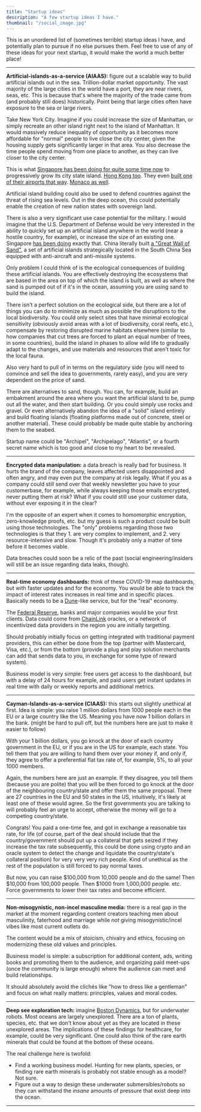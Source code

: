 ```yaml
---
title: "Startup ideas"
description: "A few startup ideas I have."
thumbnail: "/social_image.jpg"
---
```


This is an unordered list of (sometimes terrible) startup ideas I have, and potentially plan to pursue if no else pursues them. Feel free to use of any of these ideas for your next startup, it would make the world a much better place!

---

**Artificial-islands-as-a-service (AIAAS):** figure out a scalable way to build artificial islands out in the sea. Trillion-dollar market opportunity. The vast majority of the large cities in the world have a port, they are near rivers, seas, etc. This is because that's where the majority of the trade came from (and probably still does) historically. Point being that large cities often have exposure to the sea or large rivers.

Take New York City. Imagine if you could increase the size of Manhattan, or simply recreate an other island right next to the island of Manhattan. It would massively reduce inequality of opportunity as it becomes more affordable for "normal" people to live close the city center, given the housing supply gets significantly larger in that area. You also decrease the time people spend moving from one place to another, as they can live closer to the city center.

This is what [Singapore has been doing for quite some time now](https://en.wikipedia.org/wiki/Land_reclamation_in_Singapore) to progressively grow its city state island. [Hong Kong too](https://en.wikipedia.org/wiki/Land_reclamation_in_Hong_Kong). They even [built one of their airports that way](https://en.wikipedia.org/wiki/Chek_Lap_Kok). [Monaco as well](https://www.cnn.com/style/article/monaco-extension-sea/index.html).

Artificial island building could also be used to defend countries against the threat of rising sea levels. Out in the deep ocean, this could potentially enable the creation of new nation states with sovereign land.

There is also a very significant use case potential for the military. I would imagine that the U.S. Department of Defense would be very interested in the ability to quickly set up an artificial island anywhere in the world (near a hostile country, for example), or increase the size of an existing one. Singapore [has been doing](https://en.wikipedia.org/wiki/Pulau_Tekong) exactly that. China literally built [a "Great Wall of Sand"](https://en.wikipedia.org/wiki/Great_Wall_of_Sand), a set of artificial islands strategically located in the South China Sea equipped with anti-aircraft and anti-missile systems.

Only problem I could think of is the ecological consequences of building these artificial islands. You are effectively destroying the ecosystems that are based in the area on top of which the island is built, as well as where the sand is pumped out of if it's in the ocean, assuming you are using sand to build the island.

There isn't a perfect solution on the ecological side, but there are a lot of things you can do to minimize as much as possible the disruptions to the local biodiversity. You could only select sites that have minimal ecological sensitivity (obviously avoid areas with a lot of biodiversity, coral reefs, etc.), compensate by restoring disrupted marine habitats elsewhere (similar to how companies that cut trees are forced to plant an equal number of trees, in some countries), build the island in phases to allow wild life to gradually adapt to the changes, and use materials and resources that aren't toxic for the local fauna.

Also very hard to pull of in terms on the regulatory side (you will need to convince and sell the idea to governments, rarely easy), and you are very dependent on the price of sand.

There are alternatives to sand, though. You can, for example, build an embakment around the area where you want the artificial island to be, pump out all the water, and then start building. Or you could simply use rocks and gravel. Or even alternatively abandon the idea of a "solid" island entirely and build floating islands (floating platforms made out of concrete, steel or another material). These could probably be made quite stable by anchoring them to the seabed.

Startup name could be "Archipel", "Archipelago", "Atlantis", or a fourth secret name which is too good and close to my heart to be revealed.

---

**Encrypted data manipulation:** a data breach is really bad for business. It hurts the brand of the company, leaves affected users disappointed and often angry, and may even put the company at risk legally. What if you as a company could still send over that weekly newsletter you have to your customerbase, for example, while always keeping those emails encrypted, never putting them at risk? What if you could still use your customer data, without ever exposing it in the clear?

I'm the opposite of an expert when it comes to homomorphic encryption, zero-knowledge proofs, etc. but my guess is such a product could be built using those technologies. The "only" problems regarding those two technologies is that they 1. are very complex to implement, and 2. very resource-intensive and slow. Though it's probably only a matter of time before it becomes viable.

Data breaches could soon be a relic of the past (social engineering/insiders will still be an issue regarding data leaks, though).

---

**Real-time economy dashboards:** think of these COVID-19 map dashboards, but with faster updates and for the economy. You would be able to track the impact of interest rates increases in real time and in specific places. Basically needs to be a [Dune](https://dune.com)-like service, but for the "real" economy.

The [Federal Reserve](https://en.wikipedia.org/wiki/Federal_Reserve), banks and major companies would be your first clients. Data could come from [ChainLink](https://chain.link) oracles, or a network of incentivized data providers in the region you are initially targetting.

Should probably initially focus on getting integrated with traditional payment providers, this can either be done from the top (partner with Mastercard, Visa, etc.), or from the bottom (provide a plug and play solution merchants can add that sends data to you, in exchange for some type of reward system).

Business model is very simple: free users get access to the dashboard, but with a delay of 24 hours for example, and paid users get instant updates in real time with daily or weekly reports and additional metrics.

---

**Cayman-Islands-as-a-service (CIAAS):** this starts out slightly unethical at first. Idea is simple: you raise 1 million dollars from 1000 people each in the EU or a large country like the US. Meaning you have now 1 billion dollars in the bank. (might be hard to pull off, but the numbers here are just to make it easier to follow)

With your 1 billion dollars, you go knock at the door of each country government in the EU, or if you are in the US for example, each state. You tell them that you are willing to hand them over your money if, and only if, they agree to offer a preferential flat tax rate of, for example, 5%, to all your 1000 members.

Again, the numbers here are just an example. If they disagree, you tell them (because you are polite) that you will be then forced to go knock at the door of the neighbouring country/state and offer them the same proposal. There are 27 countries in the EU and 50 states in the US, intuitively, it's likely at least one of these would agree. So the first governments you are talking to will probably feel an urge to accept, otherwise the money will go to a competing country/state.

Congrats! You paid a one-time fee, and got in exchange a reasonable tax rate, for life (of course, part of the deal should include that the country/government should put up a collateral that gets seized if they increase the tax rate subsequently, this could be done using crypto and an oracle system to detect the change and liquidate the country/state's collateral position) for very very very rich people. Kind of unethical as the rest of the population is still forced to pay normal taxes.

But now, you can raise $100,000 from 10,000 people and do the same! Then $10,000 from 100,000 people. Then $1000 from 1,000,000 people. etc. Force governments to lower their tax rates and become efficient.

---

**Non-misogynistic, non-incel masculine media:** there is a real gap in the market at the moment regarding content creators teaching men about masculinity, faterhood and marriage while _not_ giving misogynistic/incel vibes like most current outlets do.

The content would be a mix of stoicism, chivalry and ethics, focusing on modernizing these old values and principles.

Business model is simple: a subscription for additional content, ads, writing books and promoting them to the audience, and organizing paid meet-ups (once the community is large enough) where the audience can meet and build relationships.

It should absolutely avoid the clichés like "how to dress like a gentleman" and focus on what really matters: principles, values and moral codes.

---

**Deep see exploration tech:** imagine [Boston Dynamics](https://en.wikipedia.org/wiki/Boston_Dynamics), but for underwater robots. Most oceans are largely unexplored. There are a ton of plants, species, etc. that we don't know about yet as they are located in these unexplored areas. The implications of these findings for healthcare, for example, could be very significant. One could also think of the rare earth minerals that could be found at the bottom of these oceans.

The real challenge here is twofold:

- Find a working business model. Hunting for new plants, species, or finding rare earth minerals is probably not stable enough as a model? Not sure.
- Figure out a way to design these underwater submersibles/robots so they can withstand the _insane_ amounts of pressure that exist deep into the ocean.

---
